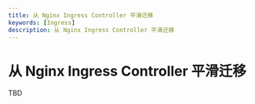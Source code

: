 ```yaml
---
title: 从 Nginx Ingress Controller 平滑迁移
keywords: [Ingress]
description: 从 Nginx Ingress Controller 平滑迁移
---
```


# 从 Nginx Ingress Controller 平滑迁移

TBD
